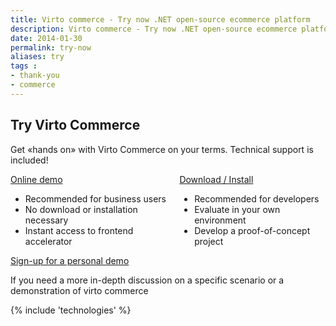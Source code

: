 ```yaml
---
title: Virto commerce - Try now .NET open-source ecommerce platform
description: Virto commerce - Try now .NET open-source ecommerce platform
date: 2014-01-30
permalink: try-now
aliases: try
tags : 
- thank-you
- commerce
---
```

<article role="main" class="main">
	<div class="try-now responsive">
		<h1 class="head-title">Try Virto Commerce</h1>
		<p class="text">Get «hands on» with Virto Commerce on your terms. Technical support is included!</p>
		<div class="columns clearfix">
			<div class="column">
				<a class="button fill large" href="/try-now/online-demo">Online demo</a>
				<ul class="list">
					<li>Recommended for business users</li>
					<li>No download or installation necessary</li>
					<li>Instant access to frontend accelerator</li>
				</ul>
			</div>
			<div class="column">
				<a class="button fill large" href="/try-now-download">Download / Install</a>
				<ul class="list">
					<li>Recommended for developers</li>
					<li>Evaluate in your own environment</li>
					<li>Develop a proof-of-concept project</li>
				</ul>
			</div>
		</div>
		<a class="button mini" href="/demo">Sign-up for a personal demo</a>
		<p class="text-mini">If you need a more in-depth discussion on a specific scenario or a demonstration of virto commerce</p>
	</div>
	{% include 'technologies' %}
</article>
